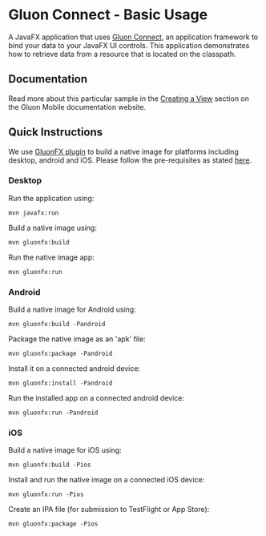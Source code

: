 # Gluon Connect - Basic Usage

A JavaFX application that uses [Gluon Connect](https://gluonhq.com/open-source/connect),
an application framework to bind your data to your JavaFX UI controls. 
This application demonstrates how to retrieve data from a resource that is located on the classpath.

## Documentation

Read more about this particular sample in the [Creating a View](https://docs.gluonhq.com/charm/latest/#_creating_a_view)
section on the Gluon Mobile documentation website.

## Quick Instructions

We use [GluonFX plugin](https://docs.gluonhq.com/) to build a native image for platforms including desktop, android and iOS.
Please follow the pre-requisites as stated [here](https://docs.gluonhq.com/#_requirements).

### Desktop

Run the application using:

    mvn javafx:run

Build a native image using:

    mvn gluonfx:build

Run the native image app:

    mvn gluonfx:run

### Android

Build a native image for Android using:

    mvn gluonfx:build -Pandroid

Package the native image as an 'apk' file:

    mvn gluonfx:package -Pandroid

Install it on a connected android device:

    mvn gluonfx:install -Pandroid

Run the installed app on a connected android device:

    mvn gluonfx:run -Pandroid

### iOS

Build a native image for iOS using:

    mvn gluonfx:build -Pios

Install and run the native image on a connected iOS device:

    mvn gluonfx:run -Pios

Create an IPA file (for submission to TestFlight or App Store):

    mvn gluonfx:package -Pios
